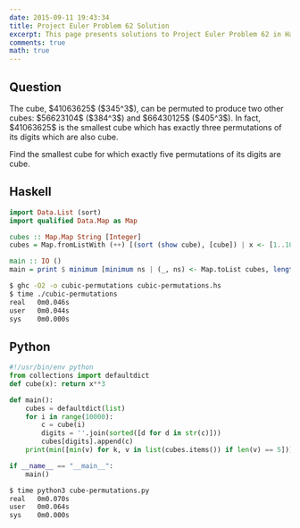 ```yaml
---
date: 2015-09-11 19:43:34
title: Project Euler Problem 62 Solution
excerpt: This page presents solutions to Project Euler Problem 62 in Haskell and Python.
comments: true
math: true
---
```



## Question

<p>
The cube, $41063625$ ($345^3$), can be permuted to produce two other cubes: $56623104$ ($384^3$) and $66430125$ ($405^3$). 
In fact, $41063625$ is the smallest cube which has exactly three permutations of its digits which are also cube.
</p>

<p>
Find the smallest cube for which exactly five permutations of its digits are cube.
</p>






## Haskell

```haskell
import Data.List (sort)
import qualified Data.Map as Map

cubes :: Map.Map String [Integer]
cubes = Map.fromListWith (++) [(sort (show cube), [cube]) | x <- [1..10000], let cube = x^3]

main :: IO ()
main = print $ minimum [minimum ns | (_, ns) <- Map.toList cubes, length ns == 5]
```


```bash
$ ghc -O2 -o cubic-permutations cubic-permutations.hs
$ time ./cubic-permutations
real   0m0.046s
user   0m0.044s
sys    0m0.000s
```



## Python

```python
#!/usr/bin/env python
from collections import defaultdict
def cube(x): return x**3

def main():
    cubes = defaultdict(list)
    for i in range(10000):
        c = cube(i)
        digits = ''.join(sorted([d for d in str(c)]))
        cubes[digits].append(c)
    print(min([min(v) for k, v in list(cubes.items()) if len(v) == 5]))

if __name__ == "__main__":
    main()
```


```bash
$ time python3 cube-permutations.py
real   0m0.070s
user   0m0.064s
sys    0m0.000s
```


